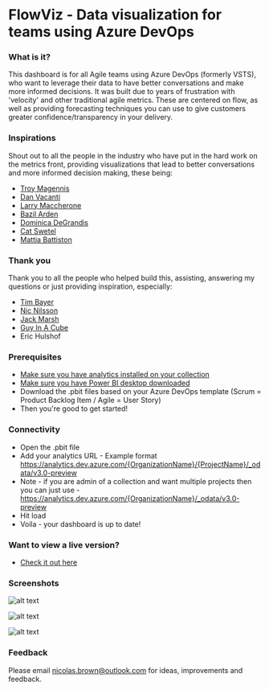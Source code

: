 # FlowViz - Data visualization for teams using Azure DevOps
### What is it?
This dashboard is for all Agile teams using Azure DevOps (formerly VSTS), who want to leverage their data to have better conversations and make more informed decisions. It was built due to years of frustration with 'velocity' and other traditional agile metrics. These are centered on flow, as well as providing forecasting techniques you can use to give customers greater confidence/transparency in your delivery.

### Inspirations

Shout out to all the people in the industry who have put in the hard work on the metrics front, providing visualizations that lead to better conversations and more informed decision making, these being:

* [Troy Magennis](https://twitter.com/t_magennis)
* [Dan Vacanti](https://twitter.com/danvacanti)
* [Larry Maccherone](https://twitter.com/LMaccherone)
* [Bazil Arden](https://twitter.com/bazila)
* [Dominica DeGrandis](https://twitter.com/dominicad)
* [Cat Swetel](https://twitter.com/CatSwetel)
* [Mattia Battiston](https://twitter.com/BattistonMattia)

### Thank you

Thank you to all the people who helped build this, assisting, answering my questions or just providing inspiration, especially:
* [Tim Bayer](https://www.linkedin.com/in/tim-bayer-4ab28783/)
* [Nic Nilsson](https://www.linkedin.com/in/nicholas-nilsson-6b601225/)
* [Jack Marsh](https://www.linkedin.com/in/jack-marsh-1a1aa564)
* [Guy In A Cube](https://www.youtube.com/watch?v=JlUfz18cx_w)
* Eric Hulshof

### Prerequisites
* [Make sure you have analytics installed on your collection](https://marketplace.visualstudio.com/items?itemName=ms.vss-analytics)
* [Make sure you have Power BI desktop downloaded](https://www.microsoft.com/en-us/download/details.aspx?id=45331)
* Download the .pbit files based on your Azure DevOps template (Scrum = Product Backlog Item / Agile = User Story)
* Then you're good to get started!

### Connectivity
* Open the .pbit file
* Add your analytics URL - Example format https://analytics.dev.azure.com/{OrganizationName}/{ProjectName}/_odata/v3.0-preview 
* Note - if you are admin of a collection and want multiple projects then you can just use -  https://analytics.dev.azure.com/{OrganizationName}/_odata/v3.0-preview
* Hit load
* Voila - your dashboard is up to date!

### Want to view a live version?
* [Check it out here](https://app.powerbi.com/view?r=eyJrIjoiZTgxMTI1ZGItNzQwMC00NjJhLTgwMWMtZWE2M2MyOTdlYmQzIiwidCI6IjUxMzI5NGEwLTNlMjAtNDFiMi1hOTcwLTZkMzBiZjE1NDZmYSIsImMiOjZ9)

### Screenshots
![alt text](https://github.com/nbrown02/FlowViz/raw/master/FlowViz%20Page%201.png)

![alt text](https://github.com/nbrown02/FlowViz/raw/master/FlowViz%20Page%202.png)

![alt text](https://github.com/nbrown02/FlowViz/raw/master/FlowViz%20Page%203.png)

### Feedback
Please email nicolas.brown@outlook.com for ideas, improvements and feedback.
